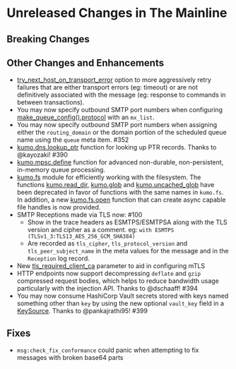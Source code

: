 # Unreleased Changes in The Mainline

## Breaking Changes

## Other Changes and Enhancements

 * [try_next_host_on_transport_error](../reference/kumo/make_egress_path/try_next_host_on_transport_error.md)
   option to more aggressively retry failures that are either transport errors
   (eg: timeout) or are not definitively associated with the message (eg:
   response to commands in between transactions).
 * You may now specify outbound SMTP port numbers when configuring
   [make_queue_config().protocol](../reference/kumo/make_queue_config/protocol.md)
   with an `mx_list`.
 * You may now specify outbound SMTP port numbers when assigning either the
   `routing_domain` or the domain portion of the scheduled queue name using the
   `queue` meta item. #352
 * [kumo.dns.lookup_ptr](../reference/kumo.dns/lookup_ptr.md) function for looking
   up PTR records. Thanks to @kayozaki! #390
 * [kumo.mpsc.define](../reference/kumo.mpsc/define.md) function for advanced
   non-durable, non-persistent, in-memory queue processing.
 * [kumo.fs](../reference/kumo.fs/index.md) module for efficiently working with
   the filesystem.  The functions
   [kumo.read_dir](../reference/kumo/read_dir.md),
   [kumo.glob](../reference/kumo/glob.md) and
   [kumo.uncached_glob](../reference/kumo/uncached_glob.md) have been
   deprecated in favor of functions with the same names in `kumo.fs`.  In
   addition, a new [kumo.fs.open](../reference/kumo.fs/open.md) function that
   can create async capable file handles is now provided.
 * SMTP Receptions made via TLS now: #100
    * Show in the trace headers as ESMTPS/ESMTPSA along with the TLS version
      and cipher as a comment. eg: `with ESMTPS (TLSv1_3:TLS13_AES_256_GCM_SHA384)`
    * Are recorded as `tls_cipher`, `tls_protocol_version` and
      `tls_peer_subject_name` in the meta values for the message and in the
      `Reception` log record.
 * New
   [tls_required_client_ca](../reference/kumo/start_esmtp_listener/tls_required_client_ca.md)
   parameter to aid in configuring mTLS
 * HTTP endpoints now support decompressing `deflate` and `gzip` compressed
   request bodies, which helps to reduce bandwidth usage particularly with the
   injection API. Thanks to @dschaaff! #394
 * You may now consume HashiCorp Vault secrets stored with keys named something
   other than `key` by using the new optional `vault_key` field in a
   [KeySource](../reference/keysource.md). Thanks to @pankajrathi95! #399

## Fixes

 * `msg:check_fix_conformance` could panic when attempting to fix messages with
   broken base64 parts
